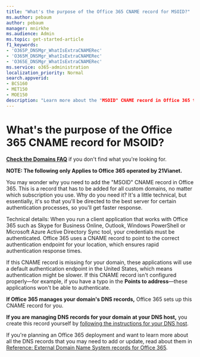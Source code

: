 ```yaml
---
title: "What's the purpose of the Office 365 CNAME record for MSOID?"
ms.author: pebaum
author: pebaum
manager: mnirkhe
ms.audience: Admin
ms.topic: get-started-article
f1_keywords:
- 'O365P_DNSMgr_WhatIsExtraCNAMERec'
- 'O365M_DNSMgr_WhatIsExtraCNAMERec'
- 'O365E_DNSMgr_WhatIsExtraCNAMERec'
ms.service: o365-administration
localization_priority: Normal
search.appverid:
- BCS160
- MET150
- MOE150
description: "Learn more about the "MSOID" CNAME record in Office 365 that directs you to the best server for authentication processes, so you'll getter a faster response."
---
```


# What's the purpose of the Office 365 CNAME record for MSOID?

 **[Check the Domains FAQ](../setup/domains-faq.md)** if you don't find what you're looking for. 
  
 **NOTE: The following only Applies to **Office 365 operated by 21Vianet.****
  
You may wonder why you need to add the "MSOID" CNAME record in Office 365. This is a record that has to be added for all custom domains, no matter which subscription you use. Why do you need it? It's a little technical, but essentially, it's so that you'll be directed to the best server for certain authentication processes, so you'll get faster response.
  
Technical details: When you run a client application that works with Office 365 such as Skype for Business Online, Outlook, Windows PowerShell or Microsoft Azure Active Directory Sync tool, your credentials must be authenticated. Office 365 uses a CNAME record to point to the correct authentication endpoint for your location, which ensures rapid authentication response times.
  
If this CNAME record is missing for your domain, these applications will use a default authentication endpoint in the United States, which means authentication might be slower. If this CNAME record isn't configured properly—for example, if you have a typo in the **Points to address**—these applications won't be able to authenticate.
  
 **If Office 365 manages your domain's DNS records,** Office 365 sets up this CNAME record for you. 
  
 **If you are managing DNS records for your domain at your DNS host,** you create this record yourself by [following the instructions for your DNS host](https://support.office.com/article/b0f3fdca-8a80-4e8e-9ef3-61e8a2a9ab23.aspx).
  
If you're planning an Office 365 deployment and want to learn more about all the DNS records that you may need to add or update, read about them in [Reference: External Domain Name System records for Office 365](https://go.microsoft.com/fwlink/?LinkId=579013).
  

